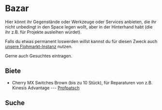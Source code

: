# Bazar

Hier könnt ihr Gegenstände oder Werkzeuge oder Services anbieten, die ihr nicht unbedingt in den Space legen wollt, aber in der Hinterhand habt (die ihr z.B. für Projekte ausleihen würdet).

Falls du etwas permanent loswerden willst kannst du für diesen Zweck auch [unsere Flohmarkt-Instanz](https://flowmarkt.ola.lol/) nutzen.

Gerne auch Gesuchtes eintragen.

## Biete

* Cherry MX Switches Brown (bis zu 10 Stück), für Reparaturen von z.B. Kinesis Advantage --- [Profpatsch](/Mitglieder/Mensch_Profpatsch)

## Suche
